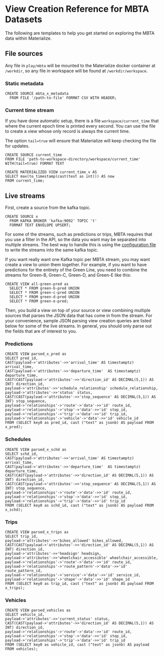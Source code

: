 # View Creation Reference for MBTA Datasets

The following are templates to help you get started on exploring the MBTA data
within Materialize.

## File sources

Any file in `play/mbta` will be mounted to the Materialize docker container at
`/workdir`, so any file in workspace will be found at `/workdir/workspace`.

### Static metadata

```
CREATE SOURCE mbta_x_metadata
  FROM FILE '/path-to-file' FORMAT CSV WITH HEADER;
```

### Current time stream

If you have done automatic setup, there is a file `workspace/current_time` that
where the current epoch time is printed every second. You can use the file to
create a view whose only record is always the current time.

The option `tail=true` will ensure that Materialize will keep checking the file
for updates.

```
CREATE SOURCE current_time
FROM FILE 'path-to-workspace-directory/workspace/current_time' WITH(tail=true) FORMAT TEXT

CREATE MATERIALIZED VIEW current_time_v AS
SELECT max(to_timestamp(cast(text as int))) AS now
FROM current_time;
```

## Live streams

First, create a source from the kafka topic.

```
CREATE SOURCE x
  FROM KAFKA BROKER 'kafka:9092' TOPIC 't'
  FORMAT TEXT ENVELOPE UPSERT;
```

For some of the streams, such as predictions or trips, MBTA requires that
you use a filter in the API, so the data you want may be separated into multiple
streams. The best way to handle this is using the [configuration
file](mbta-setup.md#config-file-creation) to write the streams into
the same kafka topic.

If you want really want one Kafka topic per MBTA stream, you may want create a
view to union them together. For example, if you want to have predictions for
the entirety of the Green Line, you need to combine the streams for Green-B,
Green-C, Green-D, and Green-E like this:
```
CREATE VIEW all-green-pred as
  SELECT * FROM green-b-pred UNION
  SELECT * FROM green-c-pred UNION
  SELECT * FROM green-d-pred UNION
  SELECT * FROM green-e-pred;
```

Then, you build a view on top of your source or view combining multiple sources
that parses the JSON data that has come in from the stream. For your
convenience, sample JSON parsing view creation queries are listed below for some
of the live streams. In general, you should only parse out the fields that are
of interest to you.

### Predictions

```
CREATE VIEW parsed_x_pred as
SELECT pred_id,
CAST(payload->'attributes'->>'arrival_time' AS timestamptz) arrival_time,
CAST(payload->'attributes'->>'departure_time'  AS timestamptz) departure_time,
CAST(CAST(payload->'attributes'->>'direction_id' AS DECIMAL(5,1)) AS INT) direction_id,
payload->'attributes'->>'schedule_relationship' schedule_relationship,
payload->'attributes'->>'status' status,
CAST(CAST(payload->'attributes'->>'stop_sequence' AS DECIMAL(5,1)) AS INT) stop_sequence,
payload->'relationships'->'route'->'data'->>'id' route_id,
payload->'relationships'->'stop'->'data'->>'id' stop_id,
payload->'relationships'->'trip'->'data'->>'id' trip_id,
payload->'relationships'->'vehicle'->'data'->>'id' vehicle_id
FROM (SELECT key0 as pred_id, cast ("text" as jsonb) AS payload FROM x_pred);
```

### Schedules

```
CREATE VIEW parsed_x_schd as
SELECT schd_id,
CAST(payload->'attributes'->>'arrival_time' AS timestamptz) arrival_time,
CAST(payload->'attributes'->>'departure_time'  AS timestamptz) departure_time,
CAST(CAST(payload->'attributes'->>'direction_id' AS DECIMAL(5,1)) AS INT) direction_id,
CAST(CAST(payload->'attributes'->>'stop_sequence' AS DECIMAL(5,1)) AS INT) stop_sequence,
payload->'relationships'->'route'->'data'->>'id' route_id,
payload->'relationships'->'stop'->'data'->>'id' stop_id,
payload->'relationships'->'trip'->'data'->>'id' trip_id
FROM (SELECT key0 as schd_id, cast ("text" as jsonb) AS payload FROM x_schd);
```

### Trips

```
CREATE VIEW parsed_x_trips as
SELECT trip_id,
payload->'attributes'->>'bikes_allowed' bikes_allowed,
CAST(CAST(payload->'attributes'->>'direction_id' AS DECIMAL(5,1)) AS INT) direction_id,
payload->'attributes'->>'headsign' headsign,
payload->'attributes'->>'wheelchair_accessible' wheelchair_accessible,
payload->'relationships'->'route'->'data'->>'id' route_id,
payload->'relationships'->'route_pattern'->'data'->>'id' route_pattern_id,
payload->'relationships'->'service'->'data'->>'id' service_id,
payload->'relationships'->'shape'->'data'->>'id' shape_id
FROM (SELECT key0 as trip_id, cast ("text" as jsonb) AS payload FROM x_trips);
```

### Vehicles

```
CREATE VIEW parsed_vehicles as
SELECT vehicle_id,
payload->'attributes'->>'current_status' status,
CAST(CAST(payload->'attributes'->>'direction_id' AS DECIMAL(5,1)) AS INT) direction_id,
payload->'relationships'->'route'->'data'->>'id' route_id,
payload->'relationships'->'stop'->'data'->>'id' stop_id,
payload->'relationships'->'trip'->'data'->>'id' trip_id
FROM (SELECT key0 as vehicle_id, cast ("text" as jsonb) AS payload FROM vehicles);
```
